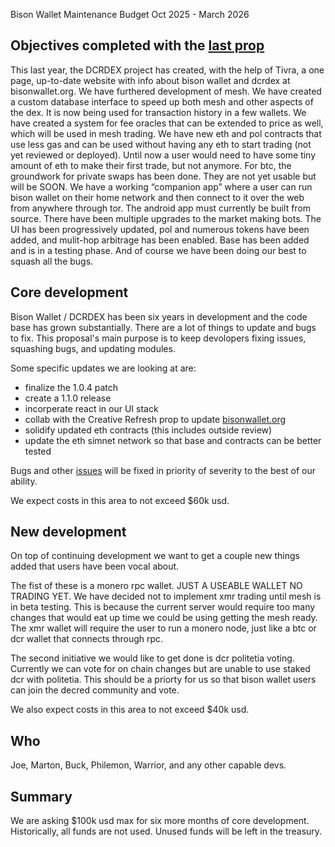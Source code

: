 Bison Wallet Maintenance Budget Oct 2025 - March 2026

## Objectives completed with the [last prop](https://proposals.decred.org/record/0d23788)

This last year, the DCRDEX project has created, with the help of Tivra, a one page, up-to-date website with info about bison wallet and dcrdex at bisonwallet.org. We have furthered development of mesh. We have created a custom database interface to speed up both mesh and other aspects of the dex. It is now being used for transaction history in a few wallets. We have created a system for fee oracles that can be extended to price as well, which will be used in mesh trading. We have new eth and pol contracts that use less gas and can be used without having any eth to start trading (not yet reviewed or deployed). Until now a user would need to have some tiny amount of eth to make their first trade, but not anymore. For btc, the groundwork for private swaps has been done. They are not yet usable but will be SOON. We have a working “companion app” where a user can run bison wallet on their home network and then connect to it over the web from anywhere through tor. The android app must currently be built from source. There have been multiple upgrades to the market making bots. The UI has been progressively updated, pol and numerous tokens have been added, and mulit-hop arbitrage has been enabled. Base has been added and is in a testing phase. And of course we have been doing our best to squash all the bugs.

## Core development

Bison Wallet / DCRDEX has been six years in development and the code base has grown substantially. There are a lot of things to update and bugs to fix. This proposal's main purpose is to keep devolopers fixing issues, squashing bugs, and updating modules.

Some specific updates we are looking at are:
- finalize the 1.0.4 patch
- create a 1.1.0 release
- incorperate react in our UI stack
- collab with the Creative Refresh prop to update [bisonwallet.org](https://bisonwallet.org/)
- solidify updated eth contracts (this includes outside review)
- update the eth simnet network so that base and contracts can be better tested

Bugs and other [issues](https://github.com/decred/dcrdex/issues) will be fixed in priority of severity to the best of our ability.

We expect costs in this area to not exceed $60k usd.

## New development

On top of continuing development we want to get a couple new things added that users have been vocal about.

The fist of these is a monero rpc wallet. JUST A USEABLE WALLET NO TRADING YET. We have decided not to implement xmr trading until mesh is in beta testing. This is because the current server would require too many changes that would eat up time we could be using getting the mesh ready. The xmr wallet will require the user to run a monero node, just like a btc or dcr wallet that connects through rpc.

The second initiative we would like to get done is dcr politetia voting. Currently we can vote for on chain changes but are unable to use staked dcr with politetia. This should be a priorty for us so that bison wallet users can join the decred community and vote.

We also expect costs in this area to not exceed $40k usd.

## Who

Joe, Marton, Buck, Philemon, Warrior, and any other capable devs.

## Summary

We are asking $100k usd max for six more months of core development. Historically, all funds are not used. Unused funds will be left in the treasury.
